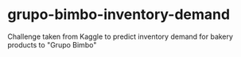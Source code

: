# grupo-bimbo-inventory-demand
Challenge taken from Kaggle to predict inventory demand for bakery products to "Grupo Bimbo"
